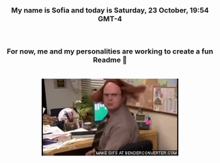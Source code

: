 


<div align="center">
<h3 >My name is Sofia and today is Saturday, 23 October, 19:54 GMT-4</h3><br>
<h3 >For now, me and my personalities are working to create a fun Readme 👋
</h3><br>
<img src='img/dwight.gif' alt='working...'/>
</div>
